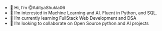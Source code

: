 - 👋 Hi, I’m @AdityaShukla06
- 👀 I’m interested in Machine Learning and AI. Fluent in Python, and SQL.
- 🌱 I’m currently learning FullStack Web Development and DSA
- 💞️ I’m looking to collaborate on Open Source python and AI projects

<!---
AdityaShukla06/AdityaShukla06 is a ✨ special ✨ repository because its `README.md` (this file) appears on your GitHub profile.
You can click the Preview link to take a look at your changes.
--->
